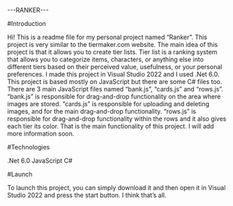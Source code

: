 ---RANKER---



#Introduction

Hi! 
This is a readme file for my personal project named “Ranker”. This project is very similar to the tiermaker.com website. The main idea of this project is that it allows you to create tier lists. Tier list is a ranking system that allows you to categorize items, characters, or anything else into different tiers based on their perceived value, usefulness, or your personal preferences. I made this project in Visual Studio 2022 and I used .Net 6.0. This project is based mostly on JavaScript but there are some C# files too. There are 3 main JavaScript files named “bank.js”, “cards.js” and “rows.js”. “bank.js” is responsible for drag-and-drop functionality on the area where images are stored. “cards.js” is responsible for uploading and deleting images, and for the main drag-and-drop functionality. “rows.js” is responsible for drag-and-drop functionality within the rows and it also gives each tier its color. That is the main functionality of this project. I will add more information soon.



#Technologies

.Net 6.0
JavaScript
C#



#Launch

To launch this project, you can simply download it and then open it in Visual Studio 2022 and press the start button. I think that’s all. 
